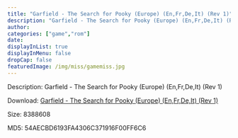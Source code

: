 ```yaml
---
title: "Garfield - The Search for Pooky (Europe) (En,Fr,De,It) (Rev 1)"
description: "Garfield - The Search for Pooky (Europe) (En,Fr,De,It) (Rev 1)"
author: 
categories: ["game","rom"]
date: 
displayInList: true
displayInMenu: false
dropCap: false
featuredImage: /img/miss/gamemiss.jpg
---
```


Description: Garfield - The Search for Pooky (Europe) (En,Fr,De,It) (Rev 1)

Download: <a style="text-decoration:underline;" href="https://mega.nz/#!3LBwQSRY!YNtV2bbQsqEhrD3qQbFf_Ci6dCVI5qNofWrIdcnAqoM" target = "_blank" rel = "nofollow" > Garfield - The Search for Pooky (Europe) (En,Fr,De,It) (Rev 1)</a>

Size: 8388608

MD5: 54AECBD6193FA4306C371916F00FF6C6

